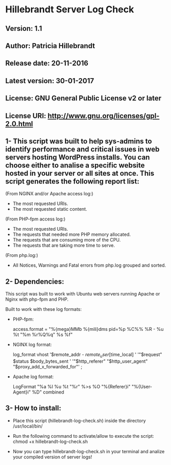 
# Hillebrandt Server Log Check

##      Version: 1.1
##      Author: Patricia Hillebrandt
##      Release date: 20-11-2016
##      Latest version: 30-01-2017
##      License: GNU General Public License v2 or later
##      License URI: http://www.gnu.org/licenses/gpl-2.0.html

## 1- This script was built to help sys-admins to identify performance and critical issues in web servers hosting WordPress installs. You can choose either to analise a specific website hosted in your server or all sites at once. This script generates the following report list:

(From NGINX and/or Apache access log:)

- The most requested URIs.
- The most requested static content.

(From PHP-fpm access log:)

- The most requested URIs.
- The requests that needed more PHP memory allocated.
- The requests that are consuming more of the CPU.
- The requests that are taking more time to serve.

(From php.log:)

- All Notices, Warnings and Fatal errors from php.log
grouped and sorted.


## 2- Dependencies:

This script was built to work with Ubuntu web servers running Apache or Nginx with php-fpm and PHP.

Built to work with these log formats:

- PHP-fpm:

   access.format = "%{mega}MMb %{mili}dms pid=%p %C%% %R - %u %t \"%m %r%Q%q\" %s %f"

- NGINX log format:

   log_format vhost '$remote_addr - $remote_user [$time_local] '
        '"$request" $status $body_bytes_sent '
        '"$http_referer" "$http_user_agent" "$proxy_add_x_forwarded_for"' ;

- Apache log format:

   LogFormat "%a %l %u %t \"%r\" %>s %O \"%{Referer}i\" \"%{User-Agent}i\" %D" combined

## 3- How to install:

- Place this script (hillebrandt-log-check.sh) inside the directory /usr/local/bin/

- Run the following command to activate/allow to execute the script: chmod +x hillebrandt-log-check.sh

- Now you can type hillebrandt-log-check.sh in your terminal and analize your compiled version of server logs!